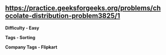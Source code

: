 ## https://practice.geeksforgeeks.org/problems/chocolate-distribution-problem3825/1

**Difficulty - Easy**

**Tags - Sorting**

**Company Tags - Flipkart**
